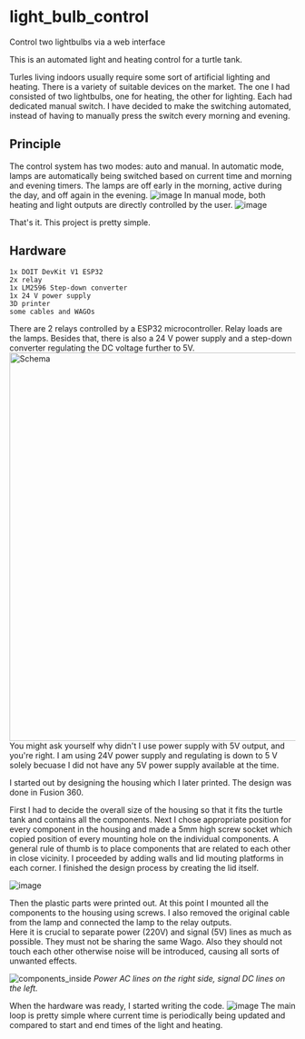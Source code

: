 # light_bulb_control
Control two lightbulbs via a web interface

This is an automated light and heating control for a turtle tank.

Turles living indoors usually require some sort of artificial lighting and heating. There is a variety of suitable devices on the market.
The one I had consisted of two lightbulbs, one for heating, the other for lighting. Each had dedicated manual switch. 
I have decided to make the switching automated, instead of having to manually press the switch every morning and evening.
## Principle
The control system has two modes: auto and manual. In automatic mode, lamps are automatically being switched based on current time and morning and evening timers.
The lamps are off early in the morning, active during the day, and off again in the evening.
![image](https://github.com/user-attachments/assets/be389212-3ef2-4d0a-a628-c448ea1ecb3b)
In manual mode, both heating and light outputs are directly controlled by the user.
![image](https://github.com/user-attachments/assets/270e7dd9-0260-40d4-af66-ae4b36ed5d8e)

That's it. This project is pretty simple.

## Hardware
```
1x DOIT DevKit V1 ESP32
2x relay
1x LM2596 Step-down converter
1x 24 V power supply
3D printer
some cables and WAGOs
```
There are 2 relays controlled by a ESP32 microcontroller. Relay loads are the lamps. Besides that, there is also a 24 V power supply and a step-down converter regulating the DC voltage further to 5V. 
<img width="684" alt="Schema" src="https://github.com/user-attachments/assets/ce4d0d07-bd09-4afa-8480-f0c328e9bfa4" />
You might ask yourself why didn't I use power supply with 5V output, and you're right. I am using 24V power supply and regulating is down to 5 V solely becuase 
I did not have any 5V power supply available at the time.

I started out by designing the housing which I later printed. The design was done in Fusion 360.  

First I had to decide the overall size of the housing so that it fits the turtle tank and contains all the components.
Next I chose appropriate position for every component in the housing and made a 5mm high screw socket which copied position of every mounting hole
on the individual components. A general rule of thumb is to place components that are related to each other in close vicinity. 
I proceeded by adding walls and lid mouting platforms in each corner. I finished the design process by creating the lid itself. 

![image](https://github.com/user-attachments/assets/bf974932-0d91-4acb-861e-61319a380f80)

Then the plastic parts were printed out. At this point I mounted all the components to the housing using screws. I also removed the original cable from the lamp and connected the lamp to the relay outputs.  
Here it is crucial to separate power (220V) and signal (5V) lines as much as possible. They must not be sharing the same Wago. Also they should not touch each other otherwise noise will be introduced, causing all sorts of unwanted effects. 

![components_inside](https://github.com/user-attachments/assets/08503f9b-df52-4f25-9a49-74ed1ba88a73)
*Power AC lines on the right side, signal DC lines on the left.* 

When the hardware was ready, I started writing the code. 
![image](https://github.com/user-attachments/assets/6b8ace03-875f-48c7-b32b-992e144bc822)
The main loop is pretty simple where current time is periodically being updated and compared to start and end times of the light and heating.



                                                                  
